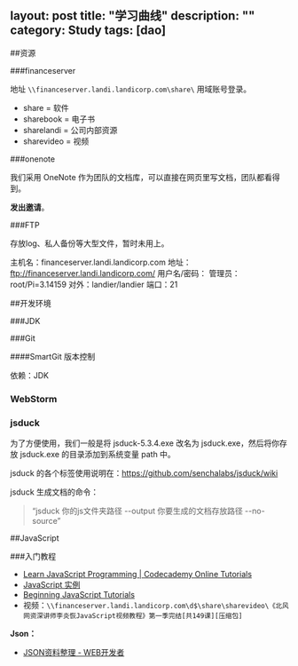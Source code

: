 layout: post
title: "学习曲线"
description: ""
category: Study
tags: [dao]
--- 
##资源

###financeserver

地址 `\\financeserver.landi.landicorp.com\share\` 用域账号登录。

- share = 软件
- sharebook = 电子书
- sharelandi = 公司内部资源
- sharevideo = 视频

###onenote

我们采用 OneNote 作为团队的文档库，可以直接在网页里写文档，团队都看得到。

__发出邀请__。

###FTP

存放log、私人备份等大型文件，暂时未用上。

主机名：financeserver.landi.landicorp.com
地址：ftp://financeserver.landi.landicorp.com/
用户名/密码：
    管理员：root/Pi=3.14159
    对外：landier/landier
端口：21

##开发环境

###JDK

###Git

####SmartGit 版本控制

依赖：JDK

### WebStorm 

### jsduck

为了方便使用，我们一般是将 jsduck-5.3.4.exe 改名为 jsduck.exe，然后将你存放 jsduck.exe 的目录添加到系统变量 path 中。

jsduck 的各个标签使用说明在：<https://github.com/senchalabs/jsduck/wiki>

jsduck 生成文档的命令：

> “jsduck 你的js文件夹路径 --output 你要生成的文档存放路径 --no-source”


##JavaScript

###入门教程

- [Learn JavaScript Programming | Codecademy Online Tutorials](http://www.codecademy.com/tracks/javascript)
- [JavaScript 实例](http://www.w3school.com.cn/example/jseg_examples.asp)
- [Beginning JavaScript Tutorials](http://www.pageresource.com/jscript/)
- 视频：`\\financeserver.landi.landicorp.com\d$\share\sharevideo\《北风网资深讲师李炎恢JavaScript视频教程》第一季完结[共149课][压缩包]`

__Json：__

- [JSON资料整理 - WEB开发者](http://www.admin10000.com/document/3955.html)